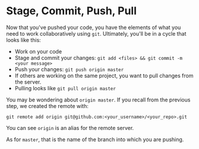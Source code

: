 # Stage, Commit, Push, Pull

Now that you've pushed your code, you have the elements of what you need to work collaboratively using `git`.  Ultimately, you'll be in a cycle that looks like this:

* Work on your code
* Stage and commit your changes: `git add <files> && git commit -m <your message>`
* Push your changes: `git push origin master`
* If others are working on the same project, you want to pull changes from the server.
* Pulling looks like `git pull origin master`

You may be wondering about `origin master`.  If you recall from the previous step, we created the remote with:

`git remote add origin git@github.com:<your_username>/<your_repo>.git`

You can see `origin` is an alias for the remote server.

As for `master`, that is the name of the branch into which you are pushing.
